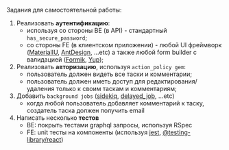 Задания для самостоятельной работы:

1. Реализовать **аутентификацию**:
    - используя со стороны BE (в API) - стандартный `has_secure_password`;
    - со стороны FE (в клиентском приложении) - любой UI фреймворк ([MaterialIU](https://material-ui.com/ru/), [AntDesign](https://ant.design/), ...etc) а также любой form builder с валидацией ([Formik](https://formik.org/docs/overview), [Yup](https://www.npmjs.com/package/yup));
2. Реализовать **авторизацию**, используя `action_policy gem`:
    - пользователь должен видеть все таски и комментарии;
    - пользователь должен иметь доступ для редактирования/удаления только к своим таскам и комментариям;
3. Добавить `background jobs` ([sidekiq](https://rubygems.org/gems/sidekiq/versions/5.0.5), [delayed_job](https://rubygems.org/gems/delayed_job), ...etc)
    - когда любой пользователь добавляет комментарий к таску, создатель таска должен получить email
4. Написать несколько **тестов** 
    - BE: покрыть тестами graphql запросы, используя RSpec
    - FE: unit тесты на компоненты (используя [jest](https://jestjs.io/docs/en/getting-started), [@testing-library/react](https://testing-library.com/docs/react-testing-library/intro/))